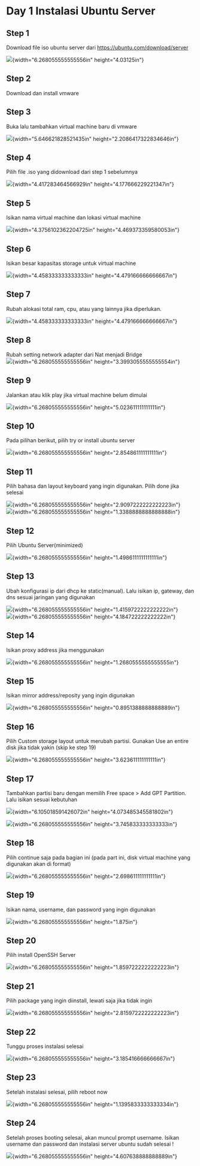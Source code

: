 # Day 1 Instalasi Ubuntu Server

## Step 1

Download file iso ubuntu server dari
<https://ubuntu.com/download/server>

![](./images/media/image1.png){width="6.268055555555556in"
height="4.03125in"}

## Step 2

Download dan install vmware

## Step 3

Buka lalu tambahkan virtual machine baru di vmware

![](./images/media/image2.png){width="5.646621828521435in"
height="2.2086417322834646in"}

## Step 4

Pilih file .iso yang didownload dari step 1 sebelumnya

![](./images/media/image3.png){width="4.417283464566929in"
height="4.177666229221347in"}

## Step 5

Isikan nama virtual machine dan lokasi virtual machine

![](./images/media/image4.png){width="4.3756102362204725in"
height="4.469373359580053in"}

## Step 6

Isikan besar kapasitas storage untuk virtual machine

![](./images/media/image5.png){width="4.458333333333333in"
height="4.479166666666667in"}

## Step 7

Rubah alokasi total ram, cpu, atau yang lainnya jika diperlukan.

![](./images/media/image6.png){width="4.458333333333333in"
height="4.479166666666667in"}

## Step 8

Rubah setting network adapter dari Nat menjadi Bridge\
![](./images/media/image7.png){width="6.268055555555556in"
height="3.3993055555555554in"}

## Step 9

Jalankan atau klik play jika virtual machine belum dimulai

![](./images/media/image8.png){width="6.268055555555556in"
height="5.023611111111111in"}

## Step 10

Pada pilihan berikut, pilih try or install ubuntu server

![](./images/media/image9.png){width="6.268055555555556in"
height="2.854861111111111in"}

## Step 11

Pilih bahasa dan layout keyboard yang ingin digunakan. Pilih done jika
selesai

![](./images/media/image10.png){width="6.268055555555556in"
height="2.9097222222222223in"}\
![](./images/media/image11.png){width="6.268055555555556in"
height="1.3388888888888888in"}

## Step 12

Pilih Ubuntu Server(minimized)

![](./images/media/image12.png){width="6.268055555555556in"
height="1.4986111111111111in"}

##  Step 13

Ubah konfigurasi ip dari dhcp ke static(manual). Lalu isikan ip,
gateway, dan dns sesuai jaringan yang digunakan

![](./images/media/image13.png){width="6.268055555555556in"
height="1.4159722222222222in"}\
![](./images/media/image14.png){width="6.268055555555556in"
height="4.184722222222222in"}

## Step 14

Isikan proxy address jika menggunakan

![](./images/media/image15.png){width="6.268055555555556in"
height="1.2680555555555555in"}

## Step 15

Isikan mirror address/reposity yang ingin digunakan

![](./images/media/image16.png){width="6.268055555555556in"
height="0.8951388888888889in"}

## Step 16

Pilih Custom storage layout untuk merubah partisi. Gunakan Use an entire
disk jika tidak yakin (skip ke step 19)

![](./images/media/image17.png){width="6.268055555555556in"
height="3.623611111111111in"}

## Step 17

Tambahkan partisi baru dengan memilih Free space \> Add GPT Partition.
Lalu isikan sesuai kebutuhan

![](./images/media/image18.png){width="6.105018591426072in"
height="4.073485345581802in"}

![](./images/media/image19.png){width="6.268055555555556in"
height="3.745833333333333in"}

## Step 18

Pilih continue saja pada bagian ini (pada part ini, disk virtual machine
yang digunakan akan di format)

![](./images/media/image20.png){width="6.268055555555556in"
height="2.698611111111111in"}

## Step 19

Isikan nama, username, dan password yang ingin digunakan

![](./images/media/image21.png){width="6.268055555555556in"
height="1.875in"}

## Step 20

Pilih install OpenSSH Server

![](./images/media/image22.png){width="6.268055555555556in"
height="1.8597222222222223in"}

## Step 21

Pilih package yang ingin diinstall, lewati saja jika tidak ingin

![](./images/media/image23.png){width="6.268055555555556in"
height="2.8159722222222223in"}

## Step 22

Tunggu proses instalasi selesai

![](./images/media/image24.png){width="6.268055555555556in"
height="3.185416666666667in"}

## Step 23

Setelah instalasi selesai, pilih reboot now

![](./images/media/image25.png){width="6.268055555555556in"
height="1.1395833333333334in"}

## Step 24

Setelah proses booting selesai, akan muncul prompt username. Isikan
username dan password dan instalasi server ubuntu sudah selesai !

![](./images/media/image26.png){width="6.268055555555556in"
height="4.607638888888889in"}

